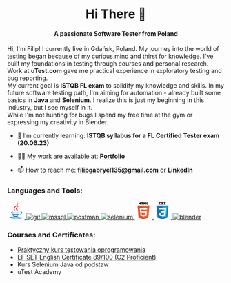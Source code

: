 <h1 align="center">Hi There 👋</h1>
<h4 align="center">A passionate Software Tester from Poland</h4>



Hi, I'm Filip! I currently live in Gdańsk, Poland. My journey into the world of testing began because of my curious mind and thirst for knowledge. I've built my foundations in testing through courses and personal research. Work at **uTest.com** gave me practical experience in exploratory testing and bug reporting. <br>My current goal is **ISTQB FL exam** to solidify my knowledge and skills. In my future software testing path, I'm aiming for automation - already built some basics in **Java** and **Selenium**. I realize this is just my beginning in this industry, but I see myself in it.
<br>While I'm not hunting for bugs I spend my free time at the gym or expressing my creativity in Blender. 
 


- 🌱 I’m currently learning: **ISTQB syllabus for a FL Certified Tester exam (20.06.23)**

- 👨‍💻 My work are available at: **[Portfolio](https://github.com/FilipGabryel/Portfolio)**

- 📫 How to reach me: **filipgabryel135@gmail.com** or **[LinkedIn](https://www.linkedin.com/in/filip-gabryel-99b22717b/)**


<h3 align="left">Languages and Tools:</h3>
<p align="left">  <a href="https://www.java.com" target="_blank" rel="noreferrer"> <img src="https://raw.githubusercontent.com/devicons/devicon/master/icons/java/java-original.svg" alt="java" width="40" height="40"/> </a>  <a href="https://git-scm.com/" target="_blank" rel="noreferrer"> <img src="https://www.vectorlogo.zone/logos/git-scm/git-scm-icon.svg" alt="git" width="40" height="40"/> </a><a href="https://www.microsoft.com/en-us/sql-server" target="_blank" rel="noreferrer"> <img src="https://www.svgrepo.com/show/303229/microsoft-sql-server-logo.svg" alt="mssql" width="40" height="40"/> </a> <a href="https://postman.com" target="_blank" rel="noreferrer"> <img src="https://www.vectorlogo.zone/logos/getpostman/getpostman-icon.svg" alt="postman" width="40" height="40"/> </a> <a href="https://www.selenium.dev" target="_blank" rel="noreferrer"> <img src="https://raw.githubusercontent.com/detain/svg-logos/780f25886640cef088af994181646db2f6b1a3f8/svg/selenium-logo.svg" alt="selenium" width="40" height="40"/>  <a href="https://www.w3.org/html/" target="_blank" rel="noreferrer"> <img src="https://raw.githubusercontent.com/devicons/devicon/master/icons/html5/html5-original-wordmark.svg" alt="html5" width="40" height="40"/> </a><a href="https://www.w3schools.com/css/" target="_blank" rel="noreferrer"> <img src="https://raw.githubusercontent.com/devicons/devicon/master/icons/css3/css3-original-wordmark.svg" alt="css3" width="40" height="40"/> </a><a href="https://www.blender.org/" target="_blank" rel="noreferrer"> <img src="https://download.blender.org/branding/community/blender_community_badge_white.svg" alt="blender" width="40" height="40"/> </a> </a> </p>

### Courses and Certificates:
+ [Praktyczny kurs testowania oprogramowania](https://www.udemy.com/certificate/UC-71fd7403-60ec-4414-899c-d3d783957a4e/)     
+ [EF SET English Certificate 89/100 (C2 Proficient)](https://www.efset.org/cert/a5CfQW)
+ Kurs Selenium Java od podstaw 
+ uTest Academy

